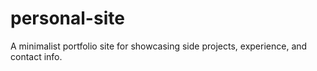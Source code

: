 # personal-site
A minimalist portfolio site for showcasing side projects, experience, and contact info.
